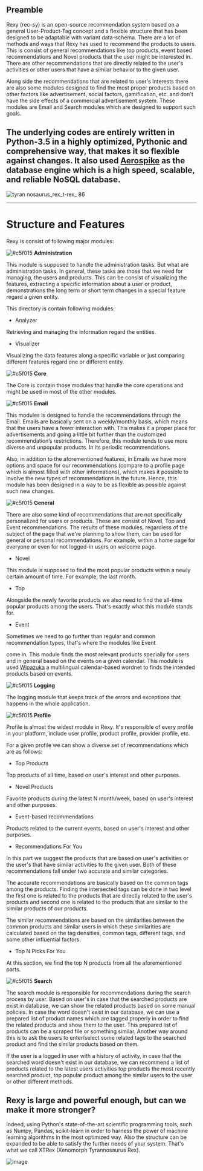 ## Preamble


Rexy (rec-sy) is an open-source recommendation system based on a general User-Product-Tag concept and a flexible structure that has been designed to be adaptable with variant data-schema. There are a lot of methods and ways that Rexy has used to recommend the products to users. This is consist of general recommendations like top products, event based recommendations and Novel products that the user might be interested in. There are other recommendations that are directly related to the user's activities or other users that have a similar behavior to the given user.

Along side the recommendations that are related to user's interests there are also some modules designed to find the most proper products based on other factors like advertisement, social factors, gamification, etc. and don't have the side effects of a commercial advertisement system. These modules are  Email and Search modules which are designed to support such goals.

The underlying codes are entirely written in Python-3.5 in a highly optimized, Pythonic and comprehensive way, that makes it so flexible against changes. It also used  [Aerospike](http://www.aerospike.com) as the database engine which is a high speed, scalable, and reliable NoSQL database.
 -----------
 

![tyran nosaurus_rex_t-rex_ 86](https://user-images.githubusercontent.com/5694520/27258385-528b7a66-540e-11e7-8ffd-786cc63a65e8.jpg)


 ----------

 # Structure and Features

Rexy is consist of following major modules:



 ![#c5f015](https://placehold.it/15/c5f015/000000?text=+) **Administration**

This module is supposed to handle the administration tasks. But what are administration tasks. In general, these tasks are those that we need for managing, the users and products. This can be consist of visualizing the features, extracting a specific information about a user or product, demonstrations the long term or short term changes in a special feature regard a given entity.

This directory is contain following modules:

 - Analyzer

Retrieving and managing the information regard the entities.

 - Visualizer

Visualizing the data features along a specific variable or just comparing different features regard one or different entity.


 ![#c5f015](https://placehold.it/15/c5f015/000000?text=+) **Core** 

 The Core is contain those modules that handle the core operations and might be used in most of the other modules.

 ![#c5f015](https://placehold.it/15/c5f015/000000?text=+) **Email**

This modules is designed to handle the recommendations through the Email. Emails are basically sent on a weekly/monthly basis, which means that the users have a fewer interaction with. This makes it a proper place for advertisements and going a little bit further than the customized recommendation’s restrictions. Therefore, this module tends to use more diverse and unpopular products. In its periodic recommendations.

 Also, in addition to the aforementioned features, in Emails we have more options and space for our recommendations (compare to a profile page which is almost filled with other informations), which makes it possible to involve the new types of recommendations in the future. Hence, this module has been designed in a way to be as flexible as possible against such new changes. 

 ![#c5f015](https://placehold.it/15/c5f015/000000?text=+) **General**

There are also some kind of recommendations that are not specifically personalized for users or products. These are consist of Novel, Top and Event recommendations. The results of these modules, regardless of the subject of the page that we're  planning to show them, can be used for general or personal recommendations. For example, within a home page for everyone or even for not logged-in users on welcome page. 

 - Novel
 
This module is supposed to find the most popular products within a newly certain amount of time. For example, the last month.

  - Top
  
Alongside the newly favorite products we also need to find the all-time popular products among the users. That's exactly what this module stands for.

  - Event
  
Sometimes we need to go further than regular and common recommendation types, that's where the modules like Event 

come in. This module finds the most relevant products specially for users and in general based on the events on a given calendar. This module is used [Wipazuka](https://github.com/kasramvd/Wipazuka) a multilingual calendar-based wordnet to finds the intended products based on events.

 ![#c5f015](https://placehold.it/15/c5f015/000000?text=+) **Logging**

The logging module that keeps track of the errors and exceptions that happens in the whole application.

 ![#c5f015](https://placehold.it/15/c5f015/000000?text=+) **Profile**

Profile is almost the widest module in Rexy. It's responsible of every profile in your platform, include user profile, product profile, provider profile, etc.

For a given profile we can show a diverse set of recommendations which are as follows:

 - Top Products

Top products of all time, based on user's interest and other purposes.
 
 - Novel Products

Favorite products during the latest N month/week, based on user's interest and other purposes.

 - Event-based recommendations

Products related to the current events, based on user's interest and other purposes.

 - Recommendations For You

In this part we suggest the products that are based on user's activities or the user's that have similar activities to the given user. Both of these recommendations fall under two accurate and similar categories.

The accurate recommendations are basically based on the common tags among the products. Finding the intersected tags can be done in two level the first one is related to the products that are directly related to the user's products and second one is related to the products that are similar to the similar products of our products.

The similar recommendations are based on the similarities between the common products and similar users in which these similarities are calculated based on the tag densities, common tags, different tags, and some other influential factors. 

 - Top N Picks For You

At this section, we find the top N products from all the aforementioned parts.


 ![#c5f015](https://placehold.it/15/c5f015/000000?text=+) **Search**

The search module is responsible for recommendations during the search process by user. Based on user's in case that the searched products are exist in database, we can show the related products based on some manual policies. In case the word doesn't exist in our database, we can use a prepared list of product names which are tagged properly in order to find the related products and show them to the user. This prepared list of products can be a scraped file or something similar. Another way around this is to ask the users to enter/select some related tags to the searched product and find the similar products based on them.

If the user is a logged in user with a history of activity, in case that the searched word doesn't exist in our database, we can recommend a list of products related to the latest users activities top products the most recently searched product, top popular product among the similar users to the user or other different methods.

## Rexy is large and powerful enough, but can we make it more stronger?

Indeed, using Python's state-of-the-art scientific programming tools, such as Numpy, Pandas, scikit-learn in order to harness the power of machine learning algorithms in the most optimized way. Also the structure can be expanded to be able to satisfy the further needs of your system. That's what we call XTRex (Xenomorph Tyrannosaurus Rex).

![image](https://user-images.githubusercontent.com/5694520/27120053-61c5e9e0-50f7-11e7-828a-e375e7766f7a.png)

